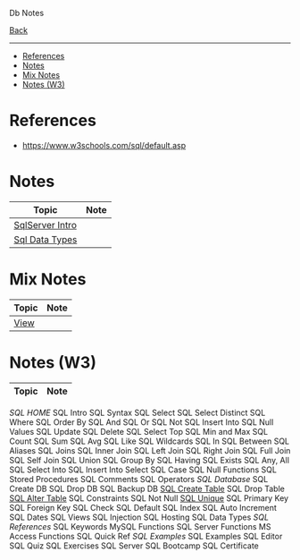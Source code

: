 Db Notes

[Back](../readme.md)

---

- [References](#references)
- [Notes](#notes)
- [Mix Notes](#mix-notes)
- [Notes (W3)](#notes-w3)

# References

- https://www.w3schools.com/sql/default.asp

# Notes

| Topic                                                      | Note |
| ---------------------------------------------------------- | ---- |
| [SqlServer Intro](./sqlserver-notes/ms-sqlserver-intro.md) |
| [Sql Data Types](./sqlserver-notes/sql-data-types.md)      |

# Mix Notes

| Topic                         | Note |
| ----------------------------- | ---- |
| [View](./notes/mssql-view.md) |


# Notes (W3)

| Topic | Note |
| ----- | ---- |

_SQL HOME_
SQL Intro
SQL Syntax
SQL Select
SQL Select Distinct
SQL Where
SQL Order By
SQL And
SQL Or
SQL Not
SQL Insert Into
SQL Null Values
SQL Update
SQL Delete
SQL Select Top
SQL Min and Max
SQL Count
SQL Sum
SQL Avg
SQL Like
SQL Wildcards
SQL In
SQL Between
SQL Aliases
SQL Joins
SQL Inner Join
SQL Left Join
SQL Right Join
SQL Full Join
SQL Self Join
SQL Union
SQL Group By
SQL Having
SQL Exists
SQL Any, All
SQL Select Into
SQL Insert Into Select
SQL Case
SQL Null Functions
SQL Stored Procedures
SQL Comments
SQL Operators
_SQL Database_
SQL Create DB
SQL Drop DB
SQL Backup DB
[SQL Create Table](./w3/sql-create-table.md)
SQL Drop Table
[SQL Alter Table](./w3/sql-alter-table.md)
SQL Constraints
SQL Not Null
[SQL Unique](./w3/sql-unique.md)
SQL Primary Key
SQL Foreign Key
SQL Check
SQL Default
SQL Index
SQL Auto Increment
SQL Dates
SQL Views
SQL Injection
SQL Hosting
SQL Data Types
_SQL References_
SQL Keywords
MySQL Functions
SQL Server Functions
MS Access Functions
SQL Quick Ref
_SQL Examples_
SQL Examples
SQL Editor
SQL Quiz
SQL Exercises
SQL Server
SQL Bootcamp
SQL Certificate
